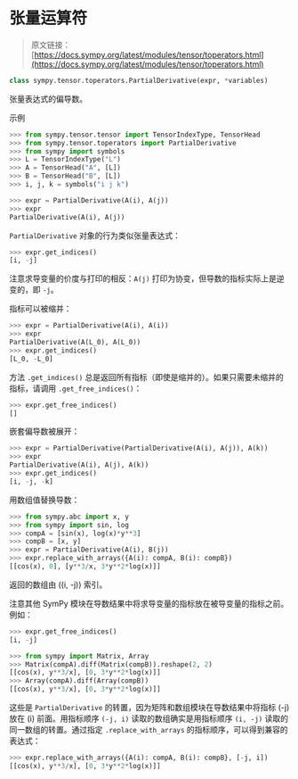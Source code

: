 # 张量运算符

> 原文链接：[https://docs.sympy.org/latest/modules/tensor/toperators.html](https://docs.sympy.org/latest/modules/tensor/toperators.html)

```py
class sympy.tensor.toperators.PartialDerivative(expr, *variables)
```

张量表达式的偏导数。

示例

```py
>>> from sympy.tensor.tensor import TensorIndexType, TensorHead
>>> from sympy.tensor.toperators import PartialDerivative
>>> from sympy import symbols
>>> L = TensorIndexType("L")
>>> A = TensorHead("A", [L])
>>> B = TensorHead("B", [L])
>>> i, j, k = symbols("i j k") 
```

```py
>>> expr = PartialDerivative(A(i), A(j))
>>> expr
PartialDerivative(A(i), A(j)) 
```

`PartialDerivative` 对象的行为类似张量表达式：

```py
>>> expr.get_indices()
[i, -j] 
```

注意求导变量的价度与打印的相反：`A(j)` 打印为协变，但导数的指标实际上是逆变的，即 `-j`。

指标可以被缩并：

```py
>>> expr = PartialDerivative(A(i), A(i))
>>> expr
PartialDerivative(A(L_0), A(L_0))
>>> expr.get_indices()
[L_0, -L_0] 
```

方法 `.get_indices()` 总是返回所有指标（即使是缩并的）。如果只需要未缩并的指标，请调用 `.get_free_indices()`：

```py
>>> expr.get_free_indices()
[] 
```

嵌套偏导数被展开：

```py
>>> expr = PartialDerivative(PartialDerivative(A(i), A(j)), A(k))
>>> expr
PartialDerivative(A(i), A(j), A(k))
>>> expr.get_indices()
[i, -j, -k] 
```

用数组值替换导数：

```py
>>> from sympy.abc import x, y
>>> from sympy import sin, log
>>> compA = [sin(x), log(x)*y**3]
>>> compB = [x, y]
>>> expr = PartialDerivative(A(i), B(j))
>>> expr.replace_with_arrays({A(i): compA, B(i): compB})
[[cos(x), 0], [y**3/x, 3*y**2*log(x)]] 
```

返回的数组由 \((i, -j)\) 索引。

注意其他 SymPy 模块在导数结果中将求导变量的指标放在被导变量的指标之前。例如：

```py
>>> expr.get_free_indices()
[i, -j] 
```

```py
>>> from sympy import Matrix, Array
>>> Matrix(compA).diff(Matrix(compB)).reshape(2, 2)
[[cos(x), y**3/x], [0, 3*y**2*log(x)]]
>>> Array(compA).diff(Array(compB))
[[cos(x), y**3/x], [0, 3*y**2*log(x)]] 
```

这些是 `PartialDerivative` 的转置，因为矩阵和数组模块在导数结果中将指标 \(-j\) 放在 \(i\) 前面。用指标顺序 `(-j, i)` 读取的数组确实是用指标顺序 `(i, -j)` 读取的同一数组的转置。通过指定 `.replace_with_arrays` 的指标顺序，可以得到兼容的表达式：

```py
>>> expr.replace_with_arrays({A(i): compA, B(i): compB}, [-j, i])
[[cos(x), y**3/x], [0, 3*y**2*log(x)]] 
```
